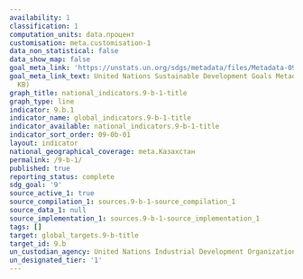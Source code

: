 ```yaml
---
availability: 1
classification: 1
computation_units: data.процент
customisation: meta.customisation-1
data_non_statistical: false
data_show_map: false
goal_meta_link: 'https://unstats.un.org/sdgs/metadata/files/Metadata-09-0B-01.pdf '
goal_meta_link_text: United Nations Sustainable Development Goals Metadata (PDF 332
  KB)
graph_title: national_indicators.9-b-1-title
graph_type: line
indicator: 9.b.1
indicator_name: global_indicators.9-b-1-title
indicator_available: national_indicators.9-b-1-title
indicator_sort_order: 09-0b-01
layout: indicator
national_geographical_coverage: meta.Казахстан
permalink: /9-b-1/
published: true
reporting_status: complete
sdg_goal: '9'
source_active_1: true
source_compilation_1: sources.9-b-1-source_compilation_1
source_data_1: null
source_implementation_1: sources.9-b-1-source_implementation_1
tags: []
target: global_targets.9-b-title
target_id: 9.b
un_custodian_agency: United Nations Industrial Development Organization (UNIDO)
un_designated_tier: '1'
---
```


